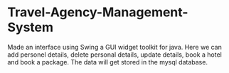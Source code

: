 # Travel-Agency-Management-System

Made an interface using Swing a GUI widget toolkit for java. 
Here we can add personel details, delete personal details, update details, book a hotel and book a package.
The data will get stored in the mysql database.

